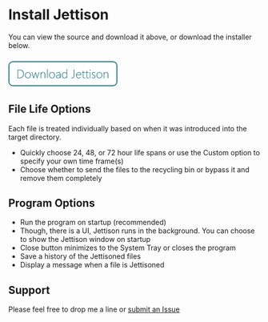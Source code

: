 # Install Jettison
You can view the source and download it above, or download the installer below.

### [![Install Jettison](https://github.com/fischgeek/Jettison/blob/master/docs/download.png?raw=true)](https://github.com/fischgeek/Jettison/releases/download/v1.0/JettisonSetup.exe)

## File Life Options
Each file is treated individually based on when it was introduced into the target directory.
* Quickly choose 24, 48, or 72 hour life spans or use the Custom option to specify your own time frame(s)
* Choose whether to send the files to the recycling bin or bypass it and remove them completely

## Program Options
* Run the program on startup (recommended)
* Though, there is a UI, Jettison runs in the background. You can choose to show the Jettison window on startup
* Close button minimizes to the System Tray or closes the program
* Save a history of the Jettisoned files
* Display a message when a file is Jettisoned

## Support
Please feel free to drop me a line or [submit an Issue](url=https://github.com/fischgeek/Jettison/issues)

